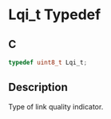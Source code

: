 # Lqi_t Typedef

## C

```c
typedef uint8_t Lqi_t;

```

## Description

 Type of link quality indicator.
